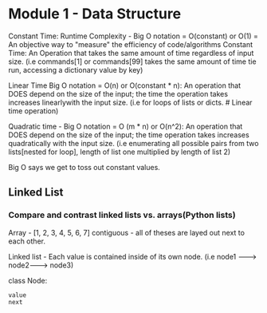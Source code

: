 # Module 1 - Data Structure

Constant Time: Runtime Complexity - Big O notation = O(constant) or O(1) = An objective way to "measure" the efficiency of code/algorithms Constant Time: An Operation that takes the same amount of time regardless of input size. (i.e commands[1] or commands[99] takes the same amount of time tie run, accessing a dictionary value by key)

Linear Time Big O notation = O(n) or O(constant * n): An operation that DOES depend on the size of the input;
the time the operation takes increases linearlywith the input size. (i.e for loops of lists or dicts. # Linear time operation)

Quadratic time - Big O notation = O (m * n) or O(n^2): An operation that DOES depend on the size of the input; the time operation takes increases quadratically with the input size. (i.e enumerating all possible pairs from two lists[nested for loop],
length of list one multiplied by length of list 2)

Big O says we get to toss out constant values.

## Linked List

### Compare and contrast linked lists vs. arrays(Python lists)

Array - [1, 2, 3, 4, 5, 6, 7] contiguous - all of theses are layed out next to each other.

Linked list - Each value is contained inside of its own node. (i.e node1 ---> node2---> node3)

class Node:

    value
    next
